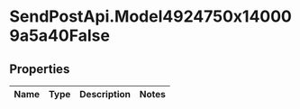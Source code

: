 # SendPostApi.Model4924750x140009a5a40False

## Properties
Name | Type | Description | Notes
------------ | ------------- | ------------- | -------------


